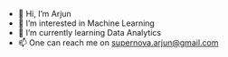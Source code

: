 - 👋 Hi, I’m Arjun
- 👀 I’m interested in Machine Learning
- 🌱 I’m currently learning Data Analytics
- 📫 One can reach me on supernova.arjun@gmail.com

<!---
Arj7nsr96/Arj7nsr96 is a ✨ special ✨ repository because its `README.md` (this file) appears on your GitHub profile.
You can click the Preview link to take a look at your changes.
--->
